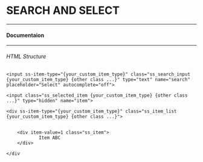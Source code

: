 # SEARCH AND SELECT #
----------------------

#### Documentaion ####
----------------------
###### HTML Structure ######

<div class="ss_block {your_custom_item_type} {other class ...}">
			
	<input ss-item-type="{your_custom_item_type}" class="ss_search_input {your_custom_item_type} {other class ...}" type="text" name="search" placeholder="Select" autocomplete="off">
	
	<input class="ss_selected_item {your_custom_item_type} {other class ...}" type="hidden" name="item">	
	
	<div ss-item-type="{your_custom_item_type}" class="ss_item_list {your_custom_item_type} {other class ...}">
		

		<div item-value=1 class="ss_item">
				Item ABC
		</div>

	</div

</div>
<script type="text/javascript">
	
	// These functions must be called ... otherwise search and select option will not work
 	initOnFocusSearchInput()
 	initOnSearchInput()
	initOnOptionSelect()
</script>